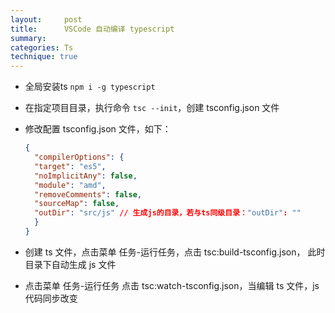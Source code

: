 ```yaml
---
layout:     post
title:      VSCode 自动编译 typescript
summary: 
categories: Ts
technique: true
---
```


- 全局安装ts `npm i -g typescript`

- 在指定项目目录，执行命令 `tsc --init`，创建 tsconfig.json 文件

- 修改配置 tsconfig.json 文件，如下：

    ```json
    {
      "compilerOptions": {
      "target": "es5",
      "noImplicitAny": false,
      "module": "amd",
      "removeComments": false,
      "sourceMap": false,
      "outDir": "src/js" // 生成js的目录，若与ts同级目录："outDir": ""
      }
    }
    ```

- 创建 ts 文件，点击菜单 任务-运行任务，点击 tsc:build-tsconfig.json， 此时目录下自动生成 js 文件

- 点击菜单 任务-运行任务 点击 tsc:watch-tsconfig.json，当编辑 ts 文件，js 代码同步改变


